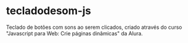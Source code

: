 # tecladodesom-js
Teclado de botões com sons ao serem clicados, criado através do curso "Javascript para Web: Crie páginas dinâmicas" da Alura.
